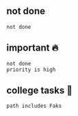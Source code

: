 ## not done

```tasks
not done
```

## important 🔥

```tasks
not done
priority is high
```

## college tasks 🎒

```tasks
path includes Faks
```

